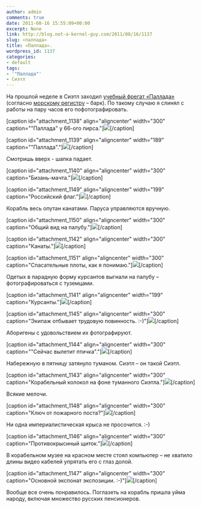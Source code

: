 ```yaml
---
author: admin
comments: true
date: 2011-08-16 15:55:09+00:00
excerpt: None
link: http://blog.not-a-kernel-guy.com/2011/08/16/1137
slug: «паллада»
title: «Паллада».
wordpress_id: 1137
categories:
- default
tags:
- '"Паллада"'
- Сиэтл
---
```


На прошлой неделе в Сиэтл заходил [учебный фрегат «Паллада»](http://ru.wikipedia.org/wiki/%D0%9F%D0%B0%D0%BB%D0%BB%D0%B0%D0%B4%D0%B0_(%D1%84%D1%80%D0%B5%D0%B3%D0%B0%D1%82_%D1%83%D1%87%D0%B5%D0%B1%D0%BD%D1%8B%D0%B9)) (согласно [морскому регистру](http://www.rs-head.spb.ru/app/fleet.php?index=880873&type=book1&language=rus) – барк). По такому случаю я слинял с работы на пару часов его пофотографировать.



[caption id="attachment_1138" align="aligncenter" width="300" caption=""Паллада" у 66-ого пирса."][![](http://blog.not-a-kernel-guy.com/wp-content/uploads/2011/08/IMG_5758-300x199.jpg)](http://blog.not-a-kernel-guy.com/wp-content/uploads/2011/08/IMG_5758.jpg)[/caption]





[caption id="attachment_1139" align="aligncenter" width="189" caption=""Паллада"."][![](http://blog.not-a-kernel-guy.com/wp-content/uploads/2011/08/IMG_5768-189x300.jpg)](http://blog.not-a-kernel-guy.com/wp-content/uploads/2011/08/IMG_5768.jpg)[/caption]




<!-- more -->Смотришь вверх - шапка падает.

[caption id="attachment_1140" align="aligncenter" width="300" caption="Бизань-мачта."][![](http://blog.not-a-kernel-guy.com/wp-content/uploads/2011/08/IMG_5788-300x199.jpg)](http://blog.not-a-kernel-guy.com/wp-content/uploads/2011/08/IMG_5788.jpg)[/caption]

[caption id="attachment_1149" align="aligncenter" width="199" caption="Российский флаг."][![](http://blog.not-a-kernel-guy.com/wp-content/uploads/2011/08/IMG_5852-199x300.jpg)](http://blog.not-a-kernel-guy.com/wp-content/uploads/2011/08/IMG_5852.jpg)[/caption]

Корабль весь опутан канатами. Паруса управляются вручную.

[caption id="attachment_1150" align="aligncenter" width="300" caption="Общий вид на палубу."][![](http://blog.not-a-kernel-guy.com/wp-content/uploads/2011/08/IMG_5854-300x205.jpg)](http://blog.not-a-kernel-guy.com/wp-content/uploads/2011/08/IMG_5854.jpg)[/caption]

[caption id="attachment_1142" align="aligncenter" width="300" caption="Канаты."][![](http://blog.not-a-kernel-guy.com/wp-content/uploads/2011/08/IMG_5796-300x209.jpg)](http://blog.not-a-kernel-guy.com/wp-content/uploads/2011/08/IMG_5796.jpg)[/caption]

[caption id="attachment_1151" align="aligncenter" width="300" caption="Спасательные плоты, как я понимаю."][![](http://blog.not-a-kernel-guy.com/wp-content/uploads/2011/08/IMG_5857-300x199.jpg)](http://blog.not-a-kernel-guy.com/wp-content/uploads/2011/08/IMG_5857.jpg)[/caption]

Одетых в парадную форму курсантов выгнали на палубу – фотографироваться с туземцами. 

[caption id="attachment_1141" align="aligncenter" width="199" caption="Курсанты."][![](http://blog.not-a-kernel-guy.com/wp-content/uploads/2011/08/IMG_5794-199x300.jpg)](http://blog.not-a-kernel-guy.com/wp-content/uploads/2011/08/IMG_5794.jpg)[/caption]

[caption id="attachment_1145" align="aligncenter" width="300" caption="Экипаж отбывает трудовую повинность. :-)"][![](http://blog.not-a-kernel-guy.com/wp-content/uploads/2011/08/IMG_5828-300x199.jpg)](http://blog.not-a-kernel-guy.com/wp-content/uploads/2011/08/IMG_5828.jpg)[/caption]

Аборигены с удовольствием их фотографируют.

[caption id="attachment_1144" align="aligncenter" width="300" caption=""Сейчас вылетит птичка"."][![](http://blog.not-a-kernel-guy.com/wp-content/uploads/2011/08/IMG_5827-300x199.jpg)](http://blog.not-a-kernel-guy.com/wp-content/uploads/2011/08/IMG_5827.jpg)[/caption]

Набережную в пятницу затянуло туманом. Сиэтл – он такой Сиэтл.

[caption id="attachment_1143" align="aligncenter" width="300" caption="Корабельный колокол на фоне туманного Сиэтла."][![](http://blog.not-a-kernel-guy.com/wp-content/uploads/2011/08/IMG_5810-300x199.jpg)](http://blog.not-a-kernel-guy.com/wp-content/uploads/2011/08/IMG_5810.jpg)[/caption]

Всякие мелочи.

[caption id="attachment_1148" align="aligncenter" width="300" caption="Ключ от пожарного поста?"][![](http://blog.not-a-kernel-guy.com/wp-content/uploads/2011/08/IMG_5844-300x199.jpg)](http://blog.not-a-kernel-guy.com/wp-content/uploads/2011/08/IMG_5844.jpg)[/caption]

Ни одна империалистическая крыса не просочится. :-)

[caption id="attachment_1146" align="aligncenter" width="300" caption="Противокрысиный щиток."][![](http://blog.not-a-kernel-guy.com/wp-content/uploads/2011/08/IMG_5832-300x209.jpg)](http://blog.not-a-kernel-guy.com/wp-content/uploads/2011/08/IMG_5832.jpg)[/caption]

В корабельном музее на красном месте стоял компьютер – не хватило длины видео кабелей упрятать его с глаз долой.

[caption id="attachment_1147" align="aligncenter" width="300" caption="Основной экспонат экспозиции. :-)"][![](http://blog.not-a-kernel-guy.com/wp-content/uploads/2011/08/IMG_5838-300x208.jpg)](http://blog.not-a-kernel-guy.com/wp-content/uploads/2011/08/IMG_5838.jpg)[/caption]

Вообще все очень понравилось. Поглазеть на корабль пришла уйма народу, включая множество русских пенсионеров.
